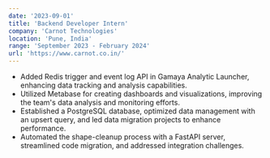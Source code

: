 ```yaml
---
date: '2023-09-01'
title: 'Backend Developer Intern'
company: 'Carnot Technologies'
location: 'Pune, India'
range: 'September 2023 - February 2024'
url: 'https://www.carnot.co.in/'
---
```


- Added Redis trigger and event log API in Gamaya Analytic Launcher, enhancing data tracking and analysis capabilities.
- Utilized Metabase for creating dashboards and visualizations, improving the team's data analysis and monitoring efforts.
- Established a PostgreSQL database, optimized data management with an upsert query, and led data migration projects to enhance performance.
- Automated the shape-cleanup process with a FastAPI server, streamlined code migration, and addressed integration challenges.
